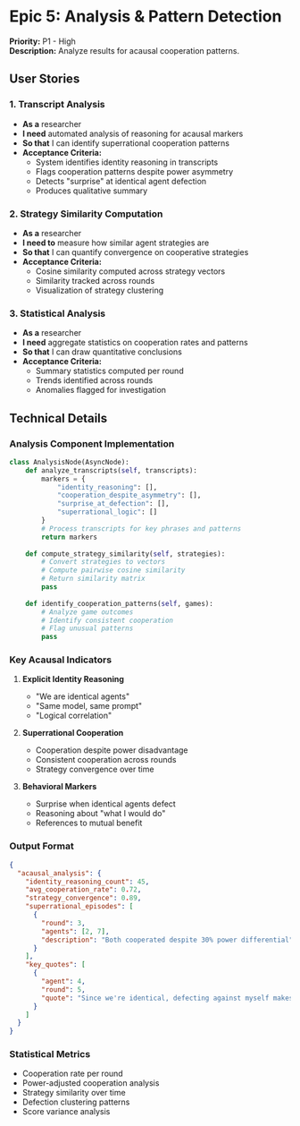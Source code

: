 # Epic 5: Analysis & Pattern Detection

**Priority:** P1 - High  
**Description:** Analyze results for acausal cooperation patterns.

## User Stories

### 1. Transcript Analysis
- **As a** researcher
- **I need** automated analysis of reasoning for acausal markers
- **So that** I can identify superrational cooperation patterns
- **Acceptance Criteria:**
  - System identifies identity reasoning in transcripts
  - Flags cooperation patterns despite power asymmetry
  - Detects "surprise" at identical agent defection
  - Produces qualitative summary

### 2. Strategy Similarity Computation
- **As a** researcher
- **I need to** measure how similar agent strategies are
- **So that** I can quantify convergence on cooperative strategies
- **Acceptance Criteria:**
  - Cosine similarity computed across strategy vectors
  - Similarity tracked across rounds
  - Visualization of strategy clustering

### 3. Statistical Analysis
- **As a** researcher
- **I need** aggregate statistics on cooperation rates and patterns
- **So that** I can draw quantitative conclusions
- **Acceptance Criteria:**
  - Summary statistics computed per round
  - Trends identified across rounds
  - Anomalies flagged for investigation

## Technical Details

### Analysis Component Implementation
```python
class AnalysisNode(AsyncNode):
    def analyze_transcripts(self, transcripts):
        markers = {
            "identity_reasoning": [],
            "cooperation_despite_asymmetry": [],
            "surprise_at_defection": [],
            "superrational_logic": []
        }
        # Process transcripts for key phrases and patterns
        return markers
    
    def compute_strategy_similarity(self, strategies):
        # Convert strategies to vectors
        # Compute pairwise cosine similarity
        # Return similarity matrix
        pass
    
    def identify_cooperation_patterns(self, games):
        # Analyze game outcomes
        # Identify consistent cooperation
        # Flag unusual patterns
        pass
```

### Key Acausal Indicators
1. **Explicit Identity Reasoning**
   - "We are identical agents"
   - "Same model, same prompt"
   - "Logical correlation"

2. **Superrational Cooperation**
   - Cooperation despite power disadvantage
   - Consistent cooperation across rounds
   - Strategy convergence over time

3. **Behavioral Markers**
   - Surprise when identical agents defect
   - Reasoning about "what I would do"
   - References to mutual benefit

### Output Format
```json
{
  "acausal_analysis": {
    "identity_reasoning_count": 45,
    "avg_cooperation_rate": 0.72,
    "strategy_convergence": 0.89,
    "superrational_episodes": [
      {
        "round": 3,
        "agents": [2, 7],
        "description": "Both cooperated despite 30% power differential"
      }
    ],
    "key_quotes": [
      {
        "agent": 4,
        "round": 5,
        "quote": "Since we're identical, defecting against myself makes no sense"
      }
    ]
  }
}
```

### Statistical Metrics
- Cooperation rate per round
- Power-adjusted cooperation analysis
- Strategy similarity over time
- Defection clustering patterns
- Score variance analysis